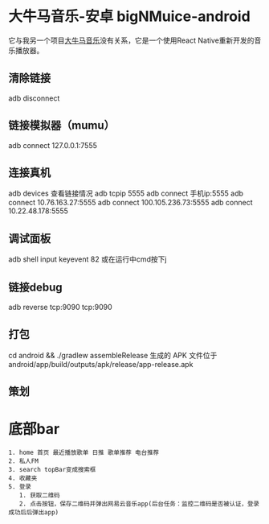 # 大牛马音乐-安卓 bigNMuice-android
它与我另一个项目<a href="https://github.com/southernMD/music-of-big-cattle-and-horses-plus">大牛马音乐</a>没有关系，它是一个使用React Native重新开发的音乐播放器。

## 清除链接
adb disconnect

## 链接模拟器（mumu）
adb connect 127.0.0.1:7555

## 连接真机
adb devices 查看链接情况
adb tcpip 5555 
adb connect 手机ip:5555
adb connect 10.76.163.27:5555
adb connect 100.105.236.73:5555
adb connect 10.22.48.178:5555

## 调试面板
adb shell input keyevent 82 
或在运行中cmd按下j

## 链接debug
adb reverse tcp:9090 tcp:9090

## 打包
cd android && ./gradlew assembleRelease
生成的 APK 文件位于android/app/build/outputs/apk/release/app-release.apk

## 策划
# 底部bar
    1. home 首页 最近播放歌单 日推 歌单推荐 电台推荐
    2. 私人FM
    3. search topBar变成搜索框
    4. 收藏夹
    5. 登录
       1. 获取二维码 
       2. 点击按钮，保存二维码并弹出网易云音乐app(后台任务：监控二维码是否被认证，登录成功后后弹出app)